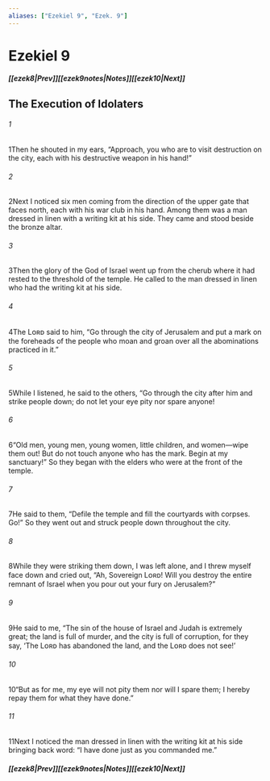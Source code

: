 ```yaml
---
aliases: ["Ezekiel 9", "Ezek. 9"]
---
```

# Ezekiel 9
##### <span class=arrow-left></span>[[ezek8|Prev]]<span class=navigation-separator></span>[[ezek9notes|Notes]]<span class=navigation-separator></span>[[ezek10|Next]]<span class=arrow-right></span>
## The Execution of Idolaters
###### 1
<span class=verse-first>1</span>Then he shouted in my ears, “Approach, you who are to visit destruction on the city, each with his destructive weapon in his hand!”
###### 2
<span class=verse-body>2</span>Next I noticed six men coming from the direction of the upper gate that faces north, each with his war club in his hand. Among them was a man dressed in linen with a writing kit at his side. They came and stood beside the bronze altar.
<div class=paragraph-break></div>

###### 3
<span class=verse-first>3</span>Then the glory of the God of Israel went up from the cherub where it had rested to the threshold of the temple. He called to the man dressed in linen who had the writing kit at his side.
###### 4
<span class=verse-body>4</span>The Lᴏʀᴅ said to him, “Go through the city of Jerusalem and put a mark on the foreheads of the people who moan and groan over all the abominations practiced in it.”
###### 5
<span class=verse-body>5</span>While I listened, he said to the others, “Go through the city after him and strike people down; do not let your eye pity nor spare anyone!
###### 6
<span class=verse-body>6</span>“Old men, young men, young women, little children, and women—wipe them out! But do not touch anyone who has the mark. Begin at my sanctuary!” So they began with the elders who were at the front of the temple.
###### 7
<span class=verse-body>7</span>He said to them, “Defile the temple and fill the courtyards with corpses. Go!” So they went out and struck people down throughout the city.
###### 8
<span class=verse-body>8</span>While they were striking them down, I was left alone, and I threw myself face down and cried out, “Ah, Sovereign Lᴏʀᴅ! Will you destroy the entire remnant of Israel when you pour out your fury on Jerusalem?”
<div class=paragraph-break></div>

###### 9
<span class=verse-first>9</span>He said to me, “The sin of the house of Israel and Judah is extremely great; the land is full of murder, and the city is full of corruption, for they say, ‘The Lᴏʀᴅ has abandoned the land, and the Lᴏʀᴅ does not see!’
###### 10
<span class=verse-body>10</span>“But as for me, my eye will not pity them nor will I spare them; I hereby repay them for what they have done.”
<div class=paragraph-break></div>

###### 11
<span class=verse-first>11</span>Next I noticed the man dressed in linen with the writing kit at his side bringing back word: “I have done just as you commanded me.”
##### <span class=arrow-left></span>[[ezek8|Prev]]<span class=navigation-separator></span>[[ezek9notes|Notes]]<span class=navigation-separator></span>[[ezek10|Next]]<span class=arrow-right></span>